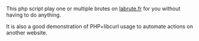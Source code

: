 This php script play one or multiple brutes on [labrute.fr](http://labrute.fr) for you without having to do anything.

It is also a good demonstration of PHP+libcurl usage to automate actions on another website.